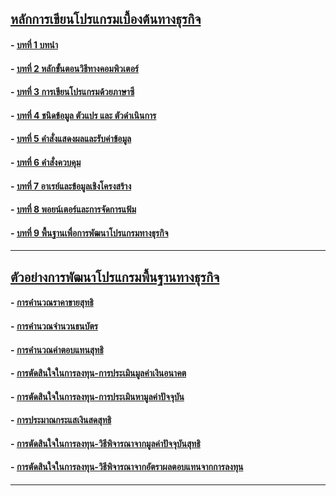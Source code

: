 ﻿## [หลักการเขียนโปรแกรมเบื้องต้นทางธุรกิจ](README.md)
#### - [บทที่ 1 บทนำ](Chapter01/README.md)
#### - [บทที่ 2 หลักขั้นตอนวิธีทางคอมพิวเตอร์](Chapter02/README.md)
#### - [บทที่ 3 การเขียนโปรแกรมด้วยภาษาซี](Chapter03/README.md)
#### - [บทที่ 4 ชนิดข้อมูล ตัวแปร และ ตัวดำเนินการ](Chapter04/README.md)
#### - [บทที่ 5 คำสั่งแสดงผลและรับค่าข้อมูล](Chapter05/README.md)
#### - [บทที่ 6 คำสั่งควบคุม](Chapter06/README.md)
#### - [บทที่ 7 อาเรย์และข้อมูลเชิงโครงสร้าง](Chapter07/README.md)
#### - [บทที่ 8 พอยน์เตอร์และการจัดการแฟ้ม](Chapter08/README.md)
#### - [บทที่ 9 พื้นฐานเพื่อการพัฒนาโปรแกรมทางธุรกิจ](Chapter09/README.md)
---
## [ตัวอย่างการพัฒนาโปรแกรมพื้นฐานทางธุรกิจ](Chapter09/README.md)
#### - [การคำนวณราคาขายสุทธิ](0903-1.md)
#### - [การคำนวณจำนวนธนบัตร](0903-2.md)
#### - [การคำนวณค่าตอบแทนสุทธิ](0903-3.md)
#### - [การตัดสินใจในการลงทุน-การประเมินมูลค่าเงินอนาคต](090-4.md)
#### - [การตัดสินใจในการลงทุน-การประเมินหามูลค่าปัจจุบัน](0903-5.md)
#### - [การประมาณกระแสเงินสดสุทธิ](0903-6.md)
#### - [การตัดสินใจในการลงทุน-วิธีพิจารณาจากมูลค่าปัจจุบันสุทธิ](0903-7.md)
#### - [การตัดสินใจในการลงทุน-วิธีพิจารณาจากอัตราผลตอบแทนจากการลงทุน](0903-8.md)
---

